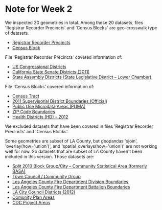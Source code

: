 # Note for Week 2
We inspected 20 geometries in total.
Among these 20 datasets, files 'Registrar Recorder Precincts' and 'Census Blocks' are
geo-crosswalk type of datasets.
- [Registrar Recorder Precincts](https://egis3.lacounty.gov/dataportal/2012/12/20/2012-precincts-as-of-march-9th/)
- [Census Block](http://egis3.lacounty.gov/dataportal/2016/01/26/census_blocks/)

File 'Registrar Recorder Precincts' covered information of:
- [US Congressional Districts](http://egis3.lacounty.gov/dataportal/2010/01/14/us-congressional-districts/)
- [California State Senate Districts (2011)](http://egis3.lacounty.gov/dataportal/2011/11/08/california-state-senate-districts-2011/)
- [State Assembly Districts (State Legislative District – Lower Chamber)](http://egis3.lacounty.gov/dataportal/2011/11/08/california-state-assembly-districts-2011/)

File 'Census Blocks' covered information of:
- [Census Tract](http://egis3.lacounty.gov/dataportal/2016/01/26/census_tracts/)
- [2011 Supervisorial District Boundaries (Official)](http://egis3.lacounty.gov/dataportal/2011/12/06/supervisorial-districts/)
- [Public Use Microdata Areas (PUMA)](https://www2.census.gov/geo/tiger/GENZ2016/shp/)
- [ZIP Code Boundaries](https://egis3.lacounty.gov/dataportal/2016/08/11/zip-codes-with-parcel-specific-boundaries/)
- [Health Districts (HD) – 2012](http://egis3.lacounty.gov/dataportal/2012/03/01/health-districts-hd-2012/)

We excluded datasets that have been covered in files 'Registrar Recorder Precincts' and 'Census Blocks'.

Some geometries are subset of LA County, but geopandas 'sjoin', 'overlay(how='union')', and 'spatial_overlays(how='union')' are not working well for now. So datasets that
are subset of LA County haven't been included in this version.
Those datasets are:
- [Split 2010 Block Group/City – Community Statistical Area (formerly BASA)](https://egis3.lacounty.gov/dataportal/2016/01/18/split-2010-block-groupcity-basa/)
- [Town Council / Community Group](https://egis3.lacounty.gov/dataportal/2014/12/29/town-council-areas/)
- [Los Angeles County Fire Department Division Boundaries](http://egis3.lacounty.gov/dataportal/2016/04/28/los-angeles-county-fire-department-division-boundaties/)
- [Los Angeles County Fire Department Battalion Boundaries](http://egis3.lacounty.gov/dataportal/2016/04/28/los-angeles-county-fire-department-battalion-boundaries/)
- [LA City Council Districts (2012)](http://egis3.lacounty.gov/dataportal/2012/08/07/la-city-council-districts-2012/)
- [Comunity Plan Areas](http://egis3.lacounty.gov/dataportal/2015/09/21/la-city-communities-and-planning-areas/)
- [CDC Project Areas](https://egis3.lacounty.gov/dataportal/2015/06/09/cdc-project-areas/)
